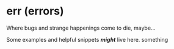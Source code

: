 # err (errors)
Where bugs and strange happenings come to die, maybe...

Some examples and helpful snippets ***might*** live here.
 something
